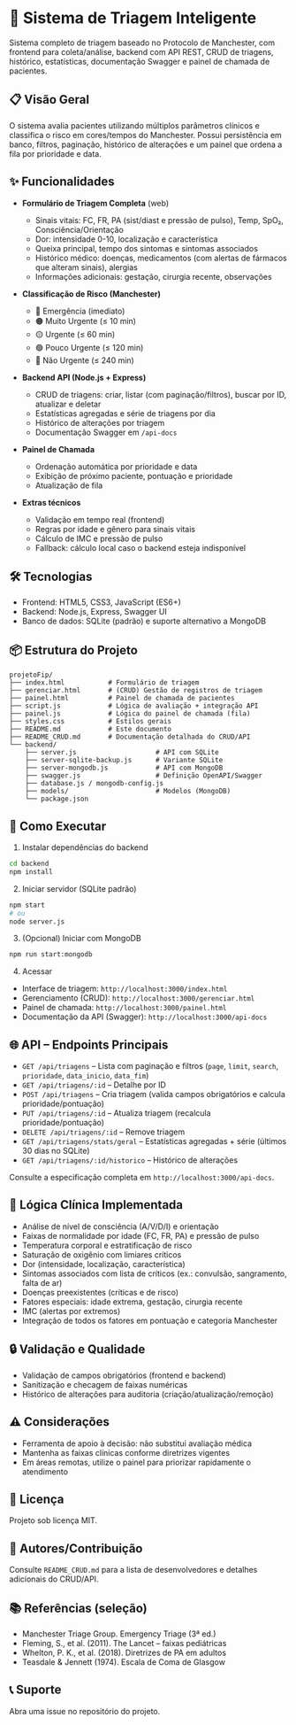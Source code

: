 # 🏥 Sistema de Triagem Inteligente

Sistema completo de triagem baseado no Protocolo de Manchester, com frontend para coleta/análise, backend com API REST, CRUD de triagens, histórico, estatísticas, documentação Swagger e painel de chamada de pacientes.

## 📋 Visão Geral

O sistema avalia pacientes utilizando múltiplos parâmetros clínicos e classifica o risco em cores/tempos do Manchester. Possui persistência em banco, filtros, paginação, histórico de alterações e um painel que ordena a fila por prioridade e data.

## ✨ Funcionalidades

- **Formulário de Triagem Completa** (web)
  - Sinais vitais: FC, FR, PA (sist/diast e pressão de pulso), Temp, SpO₂, Consciência/Orientação
  - Dor: intensidade 0-10, localização e característica
  - Queixa principal, tempo dos sintomas e sintomas associados
  - Histórico médico: doenças, medicamentos (com alertas de fármacos que alteram sinais), alergias
  - Informações adicionais: gestação, cirurgia recente, observações

- **Classificação de Risco (Manchester)**
  - 🔴 Emergência (imediato)
  - 🟠 Muito Urgente (≤ 10 min)
  - 🟡 Urgente (≤ 60 min)
  - 🟢 Pouco Urgente (≤ 120 min)
  - 🔵 Não Urgente (≤ 240 min)

- **Backend API (Node.js + Express)**
  - CRUD de triagens: criar, listar (com paginação/filtros), buscar por ID, atualizar e deletar
  - Estatísticas agregadas e série de triagens por dia
  - Histórico de alterações por triagem
  - Documentação Swagger em `/api-docs`

- **Painel de Chamada**
  - Ordenação automática por prioridade e data
  - Exibição de próximo paciente, pontuação e prioridade
  - Atualização de fila

- **Extras técnicos**
  - Validação em tempo real (frontend)
  - Regras por idade e gênero para sinais vitais
  - Cálculo de IMC e pressão de pulso
  - Fallback: cálculo local caso o backend esteja indisponível

## 🛠️ Tecnologias

- Frontend: HTML5, CSS3, JavaScript (ES6+)
- Backend: Node.js, Express, Swagger UI
- Banco de dados: SQLite (padrão) e suporte alternativo a MongoDB

## 📦 Estrutura do Projeto

```
projetoFip/
├── index.html           # Formulário de triagem
├── gerenciar.html       # (CRUD) Gestão de registros de triagem
├── painel.html          # Painel de chamada de pacientes
├── script.js            # Lógica de avaliação + integração API
├── painel.js            # Lógica do painel de chamada (fila)
├── styles.css           # Estilos gerais
├── README.md            # Este documento
├── README_CRUD.md       # Documentação detalhada do CRUD/API
└── backend/
    ├── server.js                    # API com SQLite
    ├── server-sqlite-backup.js      # Variante SQLite
    ├── server-mongodb.js            # API com MongoDB
    ├── swagger.js                   # Definição OpenAPI/Swagger
    ├── database.js / mongodb-config.js
    ├── models/                      # Modelos (MongoDB)
    └── package.json
```

## 🚀 Como Executar

1) Instalar dependências do backend
```bash
cd backend
npm install
```

2) Iniciar servidor (SQLite padrão)
```bash
npm start
# ou
node server.js
```

3) (Opcional) Iniciar com MongoDB
```bash
npm run start:mongodb
```

4) Acessar
- Interface de triagem: `http://localhost:3000/index.html`
- Gerenciamento (CRUD): `http://localhost:3000/gerenciar.html`
- Painel de chamada: `http://localhost:3000/painel.html`
- Documentação da API (Swagger): `http://localhost:3000/api-docs`

## 🌐 API – Endpoints Principais

- `GET /api/triagens` – Lista com paginação e filtros (`page`, `limit`, `search`, `prioridade`, `data_inicio`, `data_fim`)
- `GET /api/triagens/:id` – Detalhe por ID
- `POST /api/triagens` – Cria triagem (valida campos obrigatórios e calcula prioridade/pontuação)
- `PUT /api/triagens/:id` – Atualiza triagem (recalcula prioridade/pontuação)
- `DELETE /api/triagens/:id` – Remove triagem
- `GET /api/triagens/stats/geral` – Estatísticas agregadas + série (últimos 30 dias no SQLite)
- `GET /api/triagens/:id/historico` – Histórico de alterações

Consulte a especificação completa em `http://localhost:3000/api-docs`.

## 🧠 Lógica Clínica Implementada

- Análise de nível de consciência (A/V/D/I) e orientação
- Faixas de normalidade por idade (FC, FR, PA) e pressão de pulso
- Temperatura corporal e estratificação de risco
- Saturação de oxigênio com limiares críticos
- Dor (intensidade, localização, característica)
- Sintomas associados com lista de críticos (ex.: convulsão, sangramento, falta de ar)
- Doenças preexistentes (críticas e de risco)
- Fatores especiais: idade extrema, gestação, cirurgia recente
- IMC (alertas por extremos)
- Integração de todos os fatores em pontuação e categoria Manchester

## 🔒 Validação e Qualidade

- Validação de campos obrigatórios (frontend e backend)
- Sanitização e checagem de faixas numéricas
- Histórico de alterações para auditoria (criação/atualização/remoção)

## ⚠️ Considerações

- Ferramenta de apoio à decisão: não substitui avaliação médica
- Mantenha as faixas clínicas conforme diretrizes vigentes
- Em áreas remotas, utilize o painel para priorizar rapidamente o atendimento

## 📝 Licença

Projeto sob licença MIT.

## 👥 Autores/Contribuição

Consulte `README_CRUD.md` para a lista de desenvolvedores e detalhes adicionais do CRUD/API.

## 📚 Referências (seleção)

- Manchester Triage Group. Emergency Triage (3ª ed.)
- Fleming, S., et al. (2011). The Lancet – faixas pediátricas
- Whelton, P. K., et al. (2018). Diretrizes de PA em adultos
- Teasdale & Jennett (1974). Escala de Coma de Glasgow

## 📞 Suporte

Abra uma issue no repositório do projeto.